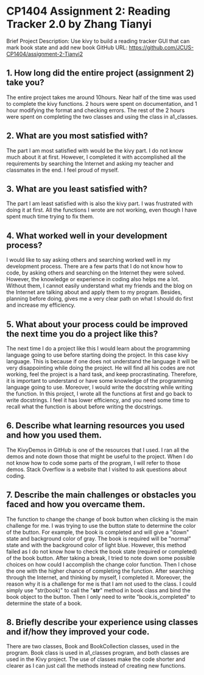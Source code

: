 # CP1404 Assignment 2: Reading Tracker 2.0 by Zhang Tianyi

Brief Project Description: Use kivy to build a reading tracker GUI that can mark book state and add new book GitHub
URL: https://github.com/JCUS-CP1404/assignment-2-Tianyi2

## 1. How long did the entire project (assignment 2) take you?

The entire project takes me around 10hours. Near half of the time was used to complete the kivy functions. 2 hours were
spent on documentation, and 1 hour modifying the format and checking errors. The rest of the 2 hours were spent on
completing the two classes and using the class in a1_classes.

## 2. What are you most satisfied with?

The part I am most satisfied with would be the kivy part. I do not know much about it at first. However, I completed it
with accomplished all the requirements by searching the Internet and asking my teacher and classmates in the end. I feel
proud of myself.

## 3. What are you least satisfied with?

The part I am least satisfied with is also the kivy part. I was frustrated with doing it at first. All the functions I
wrote are not working, even though I have spent much time trying to fix them.

## 4. What worked well in your development process?

I would like to say asking others and searching worked well in my development process. There are a few parts that I do
not know how to code, by asking others and searching on the Internet they were solved. However, the knowledge or
experience in coding also helps me a lot. Without them, I cannot easily understand what my friends and the blog on the
Internet are talking about and apply them to my program. Besides, planning before doing, gives me a very clear path on
what I should do first and increase my efficiency.

## 5. What about your process could be improved the next time you do a project like this?

The next time I do a project like this I would learn about the programming language going to use before starting doing
the project. In this case kivy language. This is because if one does not understand the language it will be very
disappointing while doing the project. He will find all his codes are not working, feel the project is a hard task, and
keep procrastinating. Therefore, it is important to understand or have some knowledge of the programming language going
to use. Moreover, I would write the docstring while writing the function. In this project, I wrote all the functions at
first and go back to write docstrings. I feel it has lower efficiency, and you need some time to recall what the
function is about before writing the docstrings.

## 6. Describe what learning resources you used and how you used them.

The KivyDemos in GitHub is one of the resources that I used. I ran all the demos and note down those that might be
useful to the project. When I do not know how to code some parts of the program, I will refer to those demos. Stack
Overflow is a website that I visited to ask questions about coding.

## 7. Describe the main challenges or obstacles you faced and how you overcame them.

The function to change the change of book button when clicking is the main challenge for me. I was trying to use the
button state to determine the color of the button. For example, the book is completed and will give a "down" state and
background color of gray. The book is required will be "normal" state and with the background color of light blue.
However, this method failed as I do not know how to check the book state (required or completed) of the book button.
After taking a break, I tried to note down some possible choices on how could I accomplish the change color function.
Then I chose the one with the higher chance of completing the function. After searching through the Internet, and
thinking by myself, I completed it. Moreover, the reason why it is a challenge for me is that I am not used to the
class. I could simply use "str(book)" to call the "__str__" method in book class and bind the book object to the button.
Then I only need to write "book.is_completed" to determine the state of a book.

## 8. Briefly describe your experience using classes and if/how they improved your code.

There are two classes, Book and BookCollection classes, used in the program. Book class is used in a1_classes program,
and both classes are used in the Kivy project. The use of classes make the code shorter and clearer as I can just call
the methods instead of creating new functions. 